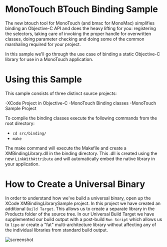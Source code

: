 MonoTouch BTouch Binding Sample
================

The new btouch tool for MonoTouch (and bmac for MonoMac) simplifies binding an Objective-C API and does the heavy lifting for you: registering the selectors, taking care of invoking the proper handle for overwritten classes, doing parameter checking and doing some of the common marshaling required for your project.

In this sample we'll go through the use case of binding a static Objective-C library for use in a MonoTouch application.


Using this Sample
======================

This sample consists of three distinct source projects:

-XCode Project in Objective-C
-MonoTouch Binding classes
-MonoTouch Sample Project

To compile the binding classes execute the following commands from the root directory:

- ```cd src/binding/```
- ```make```

The make command will execute the Makefile and create a XMBindingLibrary.dll in the binding directory. This .dll is created using the new ```LinkWithAttribute``` and will automatically embed the native library in your application.

How to Create a Universal Binary
======================

In order to understand how we've build a universal binary, open up the XCode XMBindingLibrarySample project. In this project we have created an additional ```Build Target```. This allows us to create a separate library in the Products folder of the source tree. In our Universal Build Target we have supplemented our build output with a post-build ```Run Script``` which allows us to ```lipo``` or create a "fat" multi-architecture library without affecting any of the individual libraries from standard build output.

![screenshot](http://i.imgur.com/6SIsx.png "Build Target - Run Script")







